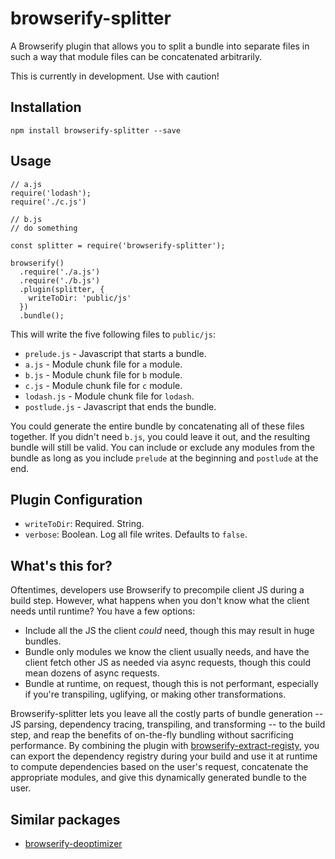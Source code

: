 # browserify-splitter

A Browserify plugin that allows you to split a bundle into separate files in such a way that module files can be concatenated arbitrarily.

This is currently in development. Use with caution!

## Installation
`npm install browserify-splitter --save`

## Usage

```
// a.js
require('lodash');
require('./c.js')
```

```
// b.js
// do something
```

```
const splitter = require('browserify-splitter');

browserify()
  .require('./a.js')
  .require('./b.js')
  .plugin(splitter, {
    writeToDir: 'public/js'
  })
  .bundle();
```

This will write the five following files to `public/js`:

* `prelude.js` - Javascript that starts a bundle.
* `a.js` - Module chunk file for `a` module.
* `b.js` - Module chunk file for `b` module.
* `c.js` - Module chunk file for `c` module.
* `lodash.js` - Module chunk file for `lodash`.
* `postlude.js` - Javascript that ends the bundle.

You could generate the entire bundle by concatenating all of these files together. If you didn't need `b.js`, you could leave it out, and the resulting bundle will still be valid. You can include or exclude any modules from the bundle as long as you include `prelude` at the beginning and `postlude` at the end.

## Plugin Configuration

* `writeToDir`: Required. String.
* `verbose`: Boolean. Log all file writes. Defaults to `false`.

## What's this for?

Oftentimes, developers use Browserify to precompile client JS during a build step. However, what happens when you don't know what the client needs until runtime? You have a few options:

* Include all the JS the client _could_ need, though this may result in huge bundles.
* Bundle only modules we know the client usually needs, and have the client fetch other JS as needed via async requests, though this could mean dozens of async requests.
* Bundle at runtime, on request, though this is not performant, especially if you're transpiling, uglifying, or making other transformations.

Browserify-splitter lets you leave all the costly parts of bundle generation -- JS parsing, dependency tracing, transpiling, and transforming -- to the build step, and reap the benefits of on-the-fly bundling without sacrificing performance. By combining the plugin with [browserify-extract-registy](https://github.com/cperryk/browserify-extract-registry), you can export the dependency registry during your build and use it at runtime to compute dependencies based on the user's request, concatenate the appropriate modules, and give this dynamically generated bundle to the user.

## Similar packages

* [browserify-deoptimizer](https://www.npmjs.com/package/browserify-deoptimizer)
